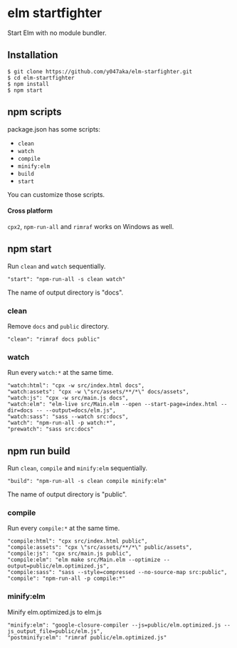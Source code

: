 # elm startfighter

Start Elm with no module bundler.

## Installation

```
$ git clone https://github.com/y047aka/elm-starfighter.git
$ cd elm-startfighter
$ npm install
$ npm start
```

## npm scripts

package.json has some scripts:

- `clean`
- `watch`
- `compile`
- `minify:elm`
- `build`
- `start`

You can customize those scripts.

#### Cross platform

`cpx2`, `npm-run-all` and `rimraf` works on Windows as well.

## npm start

Run `clean` and `watch` sequentially.

```
"start": "npm-run-all -s clean watch"
```

The name of output directory is "docs".

### clean

Remove `docs` and `public` directory.

```
"clean": "rimraf docs public"
```

### watch

Run every `watch:*` at the same time.

```
"watch:html": "cpx -w src/index.html docs",
"watch:assets": "cpx -w \"src/assets/**/*\" docs/assets",
"watch:js": "cpx -w src/main.js docs",
"watch:elm": "elm-live src/Main.elm --open --start-page=index.html --dir=docs -- --output=docs/elm.js",
"watch:sass": "sass --watch src:docs",
"watch": "npm-run-all -p watch:*",
"prewatch": "sass src:docs"
```

## npm run build

Run `clean`, `compile` and `minify:elm` sequentially.

```
"build": "npm-run-all -s clean compile minify:elm"
```

The name of output directory is "public".

### compile

Run every `compile:*` at the same time.

```
"compile:html": "cpx src/index.html public",
"compile:assets": "cpx \"src/assets/**/*\" public/assets",
"compile:js": "cpx src/main.js public",
"compile:elm": "elm make src/Main.elm --optimize --output=public/elm.optimized.js",
"compile:sass": "sass --style=compressed --no-source-map src:public",
"compile": "npm-run-all -p compile:*"
```

### minify:elm

Minify elm.optimized.js to elm.js

```
"minify:elm": "google-closure-compiler --js=public/elm.optimized.js --js_output_file=public/elm.js",
"postminify:elm": "rimraf public/elm.optimized.js"
```
